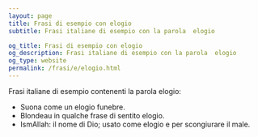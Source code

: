 ```yaml
---
layout: page
title: Frasi di esempio con elogio 
subtitle: Frasi italiane di esempio con la parola  elogio

og_title: Frasi di esempio con elogio 
og_description: Frasi italiane di esempio con la parola  elogio
og_type: website
permalink: /frasi/e/elogio.html
---
```


Frasi italiane di esempio contenenti la parola elogio:


- Suona come un elogio funebre.
- Blondeau in qualche frase di sentito elogio.
- IsmAllah: il nome di Dio; usato come elogio e per scongiurare il male.
